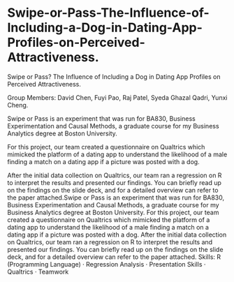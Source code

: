 # Swipe-or-Pass-The-Influence-of-Including-a-Dog-in-Dating-App-Profiles-on-Perceived-Attractiveness.
Swipe or Pass? The Influence of Including a Dog in Dating App Profiles on Perceived Attractiveness.

Group Members: David Chen, Fuyi Pao, Raj Patel, Syeda Ghazal Qadri, Yunxi Cheng. 

Swipe or Pass is an experiment that was run for BA830, Business Experimentation and Causal Methods, a graduate course for my Business Analytics degree at Boston University. 

For this project, our team created a questionnaire on Qualtrics which mimicked the platform of a dating app to understand the likelihood of a male finding a match on a dating app if a picture was posted with a dog. 

After the initial data collection on Qualtrics, our team ran a regression on R to interpret the results and presented our findings. You can briefly read up on the findings on the slide deck, and for a detailed overview can refer to the paper attached.Swipe or Pass is an experiment that was run for BA830, Business Experimentation and Causal Methods, a graduate course for my Business Analytics degree at Boston University. For this project, our team created a questionnaire on Qualtrics which mimicked the platform of a dating app to understand the likelihood of a male finding a match on a dating app if a picture was posted with a dog. After the initial data collection on Qualtrics, our team ran a regression on R to interpret the results and presented our findings. You can briefly read up on the findings on the slide deck, and for a detailed overview can refer to the paper attached.
Skills: R (Programming Language) · Regression Analysis · Presentation Skills · Qualtrics · Teamwork
